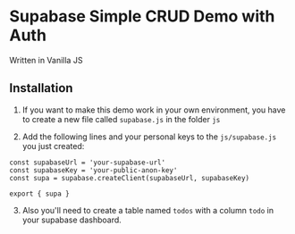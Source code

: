 # Supabase Simple CRUD Demo with Auth

Written in Vanilla JS

## Installation

1) If you want to make this demo work in your own environment, you have to create a new file called `supabase.js` in the folder `js`

2) Add the following lines and your personal keys to the `js/supabase.js` you just created:

```
const supabaseUrl = 'your-supabase-url'
const supabaseKey = 'your-public-anon-key'
const supa = supabase.createClient(supabaseUrl, supabaseKey)

export { supa }
```

3) Also you'll need to create a table named `todos` with a column `todo` in your supabase dashboard.